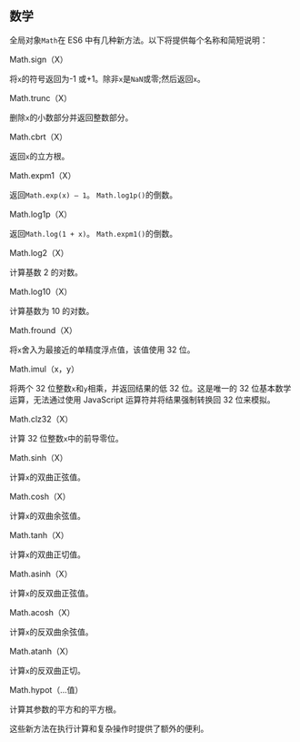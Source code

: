 ## 数学

全局对象`Math`在 ES6 中有几种新方法。以下将提供每个名称和简短说明：

Math.sign（X）

将`x`的符号返回为-1 或+1。除非`x`是`NaN`或零;然后返回`x`。

Math.trunc（X）

删除`x`的小数部分并返回整数部分。

Math.cbrt（X）

返回`x`的立方根。

Math.expm1（X）

返回`Math.exp(x) – 1`。 `Math.log1p()`的倒数。

Math.log1p（X）

返回`Math.log(1 + x)`。 `Math.expm1()`的倒数。

Math.log2（X）

计算基数 2 的对数。

Math.log10（X）

计算基数为 10 的对数。

Math.fround（X）

将`x`舍入为最接近的单精度浮点值，该值使用 32 位。

Math.imul（x，y）

将两个 32 位整数`x`和`y`相乘，并返回结果的低 32 位。这是唯一的 32 位基本数学运算，无法通过使用 JavaScript 运算符并将结果强制转换回 32 位来模拟。

Math.clz32（X）

计算 32 位整数`x`中的前导零位。

Math.sinh（X）

计算`x`的双曲正弦值。

Math.cosh（X）

计算`x`的双曲余弦值。

Math.tanh（X）

计算`x`的双曲正切值。

Math.asinh（X）

计算`x`的反双曲正弦值。

Math.acosh（X）

计算`x`的反双曲余弦值。

Math.atanh（X）

计算`x`的反双曲正切。

Math.hypot（...值）

计算其参数的平方和的平方根。

这些新方法在执行计算和复杂操作时提供了额外的便利。